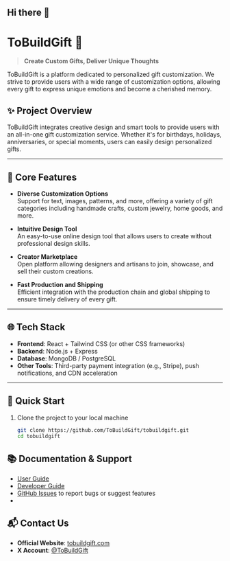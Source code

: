 ## Hi there 👋
# ToBuildGift 🎁  
> **Create Custom Gifts, Deliver Unique Thoughts**

ToBuildGift is a platform dedicated to personalized gift customization. We strive to provide users with a wide range of customization options, allowing every gift to express unique emotions and become a cherished memory.

## ✨ Project Overview

ToBuildGift integrates creative design and smart tools to provide users with an all-in-one gift customization service. Whether it's for birthdays, holidays, anniversaries, or special moments, users can easily design personalized gifts.

---

## 🎯 Core Features

- **Diverse Customization Options**  
  Support for text, images, patterns, and more, offering a variety of gift categories including handmade crafts, custom jewelry, home goods, and more.

- **Intuitive Design Tool**  
  An easy-to-use online design tool that allows users to create without professional design skills.

- **Creator Marketplace**  
  Open platform allowing designers and artisans to join, showcase, and sell their custom creations.

- **Fast Production and Shipping**  
  Efficient integration with the production chain and global shipping to ensure timely delivery of every gift.

---

## 🌐 Tech Stack

- **Frontend**: React + Tailwind CSS (or other CSS frameworks)  
- **Backend**: Node.js + Express  
- **Database**: MongoDB / PostgreSQL  
- **Other Tools**: Third-party payment integration (e.g., Stripe), push notifications, and CDN acceleration

---

## 🚀 Quick Start

1. Clone the project to your local machine  
   ```bash
   git clone https://github.com/ToBuildGift/tobuildgift.git
   cd tobuildgift

## 📚 Documentation & Support

- [User Guide](https://www.tobuildgift.com)  
- [Developer Guide](https://www.tobuildgift.com)  
- [GitHub Issues](https://github.com/ToBuildGift/tobuildgift/issues) to report bugs or suggest features
- 
## 📬 Contact Us

- **Official Website**: [tobuildgift.com](https://www.tobuildgift.com)  
- **X Account**: [@ToBuildGift](https://x.com/ToBuildGift)

<!--
**ToBuildGift/tobuildgift** is a ✨ _special_ ✨ repository because its `README.md` (this file) appears on your GitHub profile.

Here are some ideas to get you started:

- 🔭 I’m currently working on ...
- 🌱 I’m currently learning ...
- 👯 I’m looking to collaborate on ...
- 🤔 I’m looking for help with ...
- 💬 Ask me about ...
- 📫 How to reach me: ...
- 😄 Pronouns: ...
- ⚡ Fun fact: ...
-->
